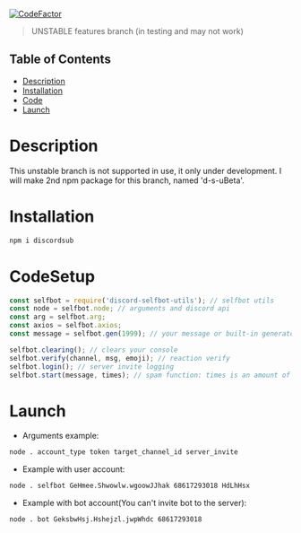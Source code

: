 [![CodeFactor](https://www.codefactor.io/repository/github/nyandimon/discord-selfbotutils/badge)](https://www.codefactor.io/repository/github/nyandimon/discord-selfbotutils)

> UNSTABLE features branch (in testing and may not work)

## Table of Contents

  - [Description](#Description)
  - [Installation](#Installation)
  - [Code](#CodeSetup)
  - [Launch](#Launch)

# Description
This unstable branch is not supported in use, it only under development. I will make 2nd npm package for this branch, named 'd-s-uBeta'. 
# Installation
```bash 
npm i discordsub
```
# CodeSetup
```javascript
const selfbot = require('discord-selfbot-utils'); // selfbot utils
const node = selfbot.node; // arguments and discord api
const arg = selfbot.arg;
const axios = selfbot.axios;
const message = selfbot.gen(1999); // your message or built-in generator. You can put here everything after operator '='

selfbot.clearing(); // clears your console
selfbot.verify(channel, msg, emoji); // reaction verify
selfbot.login(); // server invite logging
selfbot.start(message, times); // spam function: times is an amount of messages; message - message variable
```
# Launch
* Arguments example:
 ```bash
node . account_type token target_channel_id server_invite
```
* Example with user account:
```bash
node . selfbot GeHmee.Shwowlw.wgoowJJhak 68617293018 HdLhHsx
```
* Example with bot account(You can't invite bot to the server):
```bash
node . bot GeksbwHsj.Hshejzl.jwpWhdc 68617293018
```